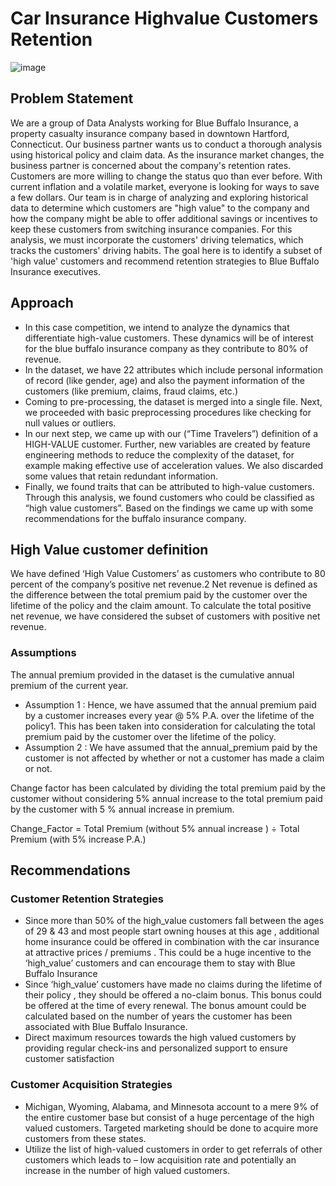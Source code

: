 # Car Insurance Highvalue Customers Retention

![image](https://user-images.githubusercontent.com/82319213/218237882-f60482e8-062c-4783-b010-26aa1f3d74a0.png)


## Problem Statement
We are a group of Data Analysts working for Blue Buffalo Insurance, a property casualty insurance company based in downtown Hartford, Connecticut. Our business partner wants us to conduct a thorough analysis using historical policy and claim data. As the insurance market changes, the business partner is concerned about the company's retention rates. Customers are more willing to change the status quo than ever before. With current inflation and a volatile market, everyone is looking for ways to save a few dollars. Our team is in charge of analyzing and exploring historical data to determine which customers are "high value" to the company and how the company might be able to offer additional savings or incentives to keep these customers from switching insurance companies. For this analysis, we must incorporate the customers' driving telematics, which tracks the customers' driving habits. The goal here is to identify a subset of 'high value' customers and recommend retention strategies to Blue Buffalo Insurance executives.

## Approach
* In this case competition, we intend to analyze the dynamics that differentiate high-value customers. These dynamics will be of interest for the blue buffalo insurance company as they contribute to 80% of revenue.
* In the dataset, we have 22 attributes which include personal information of record (like gender, age) and also the payment information of the customers (like premium, claims, fraud claims, etc.)
* Coming to pre-processing, the dataset is merged into a single file. Next, we proceeded with basic preprocessing procedures like checking for null values or outliers. 
*  In our next step, we came up with our (“Time Travelers”) definition of a HIGH-VALUE customer. Further, new variables are created by feature engineering methods to reduce the complexity of the dataset, for example making effective use of acceleration values. We also discarded some values that retain redundant information.
* Finally, we found traits that can be attributed to high-value customers. Through this analysis, we found customers who could be classified as “high value customers”. Based on the findings we came up with some recommendations for the buffalo insurance company.

## High Value customer definition
We have defined ‘High Value Customers’ as customers who contribute to 80 percent of the company’s positive net revenue.2 Net revenue is defined as the difference between the total premium paid by the customer over the lifetime of the policy and the claim amount.
To calculate the total positive net revenue, we have considered the subset of customers with positive net revenue.

### Assumptions
The annual premium provided in the dataset is the cumulative annual premium of the current year.
* Assumption 1 : Hence, we have assumed that the annual premium paid by a customer increases every year @ 5% P.A. over the lifetime of the policy1. This has been taken into consideration for calculating the total premium paid by the customer over the lifetime of the policy.
* Assumption 2 : We have assumed that the annual_premium paid by the customer is not affected by whether or not a customer has made a claim or not.

Change factor has been calculated by dividing the total premium paid by the customer without considering 5% annual increase to the total premium paid by the customer with 5 % annual increase in premium.

Change_Factor = Total Premium (without 5% annual increase ) ÷
Total Premium (with 5% increase P.A.)


## Recommendations
### Customer Retention Strategies
* Since more than 50% of the high_value customers fall between the ages of 29 & 43 and most people start owning houses at this age , additional home insurance could be offered in combination with the car insurance at attractive prices / premiums . This could be a huge incentive to the ‘high_value’ customers and can encourage them to stay with Blue Buffalo Insurance
* Since ‘high_value’ customers have made no claims during the lifetime of their policy , they should be offered a no-claim bonus. This bonus could be offered at the time of every renewal. The bonus amount could be calculated based on the number of years the customer has been associated with Blue Buffalo Insurance.
* Direct maximum resources towards the high valued customers by providing regular check-ins and personalized support to ensure customer satisfaction
### Customer Acquisition Strategies
* Michigan, Wyoming, Alabama, and Minnesota account to a mere 9% of the entire customer base but consist of a huge percentage of the high valued customers. Targeted marketing should be done to acquire more customers from these states.
* Utilize the list of high-valued customers in order to get referrals of other customers which leads to – low acquisition rate and potentially an increase in the number of high valued customers.
